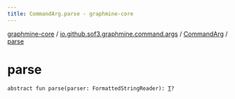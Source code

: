 ```yaml
---
title: CommandArg.parse - graphmine-core
---
```


[graphmine-core](../../index.html) / [io.github.sof3.graphmine.command.args](../index.html) / [CommandArg](index.html) / [parse](./parse.html)

# parse

`abstract fun parse(parser: FormattedStringReader): `[`T`](index.html#T)`?`